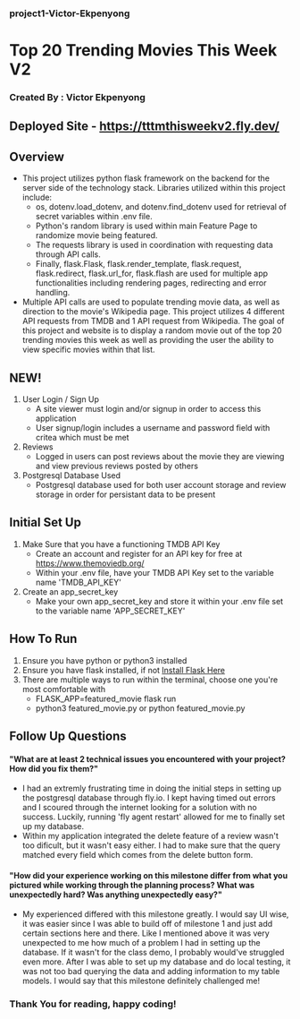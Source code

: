### project1-Victor-Ekpenyong
# Top 20 Trending Movies This Week V2
### Created By : Victor Ekpenyong
## Deployed Site - https://tttmthisweekv2.fly.dev/
## Overview
* This project utilizes python flask framework on the backend for the server side of the technology stack. Libraries utilized within this project include:
    * os, dotenv.load_dotenv, and dotenv.find_dotenv used for retrieval of secret variables within .env file. 
    * Python's random library is used within main Feature Page to randomize movie being featured. 
    * The requests library is used in coordination with requesting data through API calls.
    * Finally, flask.Flask, flask.render_template, flask.request, flask.redirect, flask.url_for, flask.flash are used for multiple app functionalities including rendering pages, redirecting and error handling.
* Multiple API calls are used to populate trending movie data, as well as direction to the movie's Wikipedia page. This project utilizes 4 different API requests from TMDB and 1 API request from Wikipedia. The goal of this project and website is to display a random movie out of the top 20 trending movies this week as well as providing the user the ability to view specific movies within that list.
## NEW!
1. User Login / Sign Up 
    * A site viewer must login and/or signup in order to access this application
    * User signup/login includes a username and password field with critea which must be met
2. Reviews
    * Logged in users can post reviews about the movie they are viewing and view previous reviews posted by others
3. Postgresql Database Used
    * Postgresql database used for both user account storage and review storage in order for persistant data to be present
## Initial Set Up
1. Make Sure that you have a functioning TMDB API Key
    * Create an account and register for an API key for free at https://www.themoviedb.org/
    * Within your .env file, have your TMDB API Key set to the variable name 'TMDB_API_KEY'
2. Create an app_secret_key
    * Make your own app_secret_key and store it within your .env file set to the variable name 'APP_SECRET_KEY'
## How To Run
1. Ensure you have python or python3 installed
2. Ensure you have flask installed, if not [Install Flask Here](https://flask.palletsprojects.com/en/1.1.x/installation/#virtual-environments)
3. There are multiple ways to run within the terminal, choose one you're most comfortable with
    * FLASK_APP=featured_movie flask run
    * python3 featured_movie.py or python featured_movie.py
## Follow Up Questions
#### "What are at least 2 technical issues you encountered with your project? How did you fix them?"
* I had an extremly frustrating time in doing the initial steps in setting up the postgresql database through fly.io. I kept having timed out errors and I scoured through the internet looking for a solution with no success. Luckily, running 'fly agent restart' allowed for me to finally set up my database.
* Within my application integrated the delete feature of a review wasn't too dificult, but it wasn't easy either. I had to make sure that the query matched every field which comes from the delete button form.
#### "How did your experience working on this milestone differ from what you pictured while working through the planning process? What was unexpectedly hard? Was anything unexpectedly easy?"
* My experienced differed with this milestone greatly. I would say UI wise, it was easier since I was able to build off of milestone 1 and just add certain sections here and there. Like I mentioned above it was very unexpected to me how much of a problem I had in setting up the database. If it wasn't for the class demo, I probably would've struggled even more. After I was able to set up my database and do local testing, it was not too bad querying the data and adding information to my table models. I would say that this milestone definitely challenged me!

### Thank You for reading, happy coding!